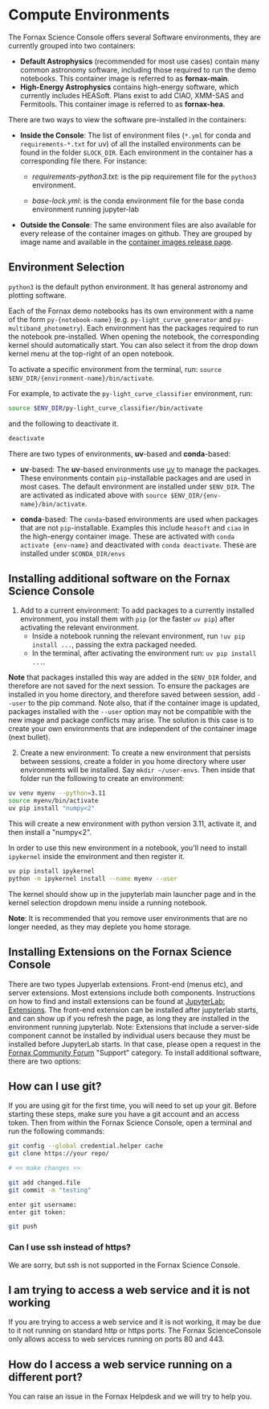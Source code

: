 # Compute Environments

The Fornax Science Console offers several Software environments, they are currently grouped into two containers:

- **Default Astrophysics** (recommended for most use cases) contain many common astronomy software, including those required to run the demo notebooks. This container image is referred to as **fornax-main**.
- **High-Energy Astrophysics** contains high-energy software, which currently includes HEASoft. Plans exist to add CIAO, XMM-SAS and Fermitools. This container image is referred to as **fornax-hea**.


There are two ways to view the software pre-installed in the containers:

- **Inside the Console**:
The list of environment files (`*.yml` for conda and `requirements-*.txt` for uv) of all the installed environments can be found in the folder `$LOCK_DIR`. Each environment in the container has a corresponding file there. For instance:
    - *requirements-python3.txt*: is the pip requirement file for the `python3` environment.

    - *base-lock.yml*: is the conda environment file for the base conda environment running jupyter-lab


- **Outside the Console**: The same environment files are also available for every release of the container images on github. They are grouped by image name and available in the [container images release page](https://github.com/nasa-fornax/fornax-images/releases).

## Environment Selection
`python3` is the default python environment. It has general astronomy and plotting software.

Each of the Fornax demo notebooks has its own environment with a name of the form `py-{notebook-name}` (e.g. `py-light_curve_generator` and `py-multiband_photometry`). Each environment has the packages required to run the notebook  pre-installed. When opening the notebook, the corresponding kernel should automatically start. You can also select it from the drop down kernel menu at the top-right of an open notebook.

To activate a specific environment from the terminal, run: `source $ENV_DIR/{environment-name}/bin/activate`.

For example, to activate the `py-light_curve_classifier` environment, run: 
```sh
source $ENV_DIR/py-light_curve_classifier/bin/activate
```
and the following to deactivate it.
```sh
deactivate
```

There are two types of environments, **uv**-based and **conda**-based:
- **uv**-based:
The **uv**-based environments use [uv](https://docs.astral.sh/uv/) to manage the packages. These environments contain `pip`-installable packages and are used in most cases. The default environment are installed under `$ENV_DIR`. The are activated as indicated above with `source $ENV_DIR/{env-name}/bin/activate`.

- **conda**-based:
The `conda`-based environments are used when packages that are not `pip`-installable. Examples this include `heasoft` and `ciao` in the high-energy container image. These are activated with `conda activate {env-name}` and deactivated with `conda deactivate`. These are installed under `$CONDA_DIR/envs`

## Installing additional software on the Fornax Science Console
1. Add to a current environment:
To add packages to a currently installed environment, you install them with `pip` (or the faster `uv pip`) after activating the relevant environment.
    - Inside a notebook running the relevant environment, run `!uv pip install ...`, passing the extra packaged needed.
    - In the terminal, after activating the environment run: `uv pip install ...`.
 
 **Note** that packages installed this way are added in the `$ENV_DIR` folder, and therefore are not saved for the next session. To ensure the packages are installed in you home directory, and therefore saved between session, add `--user` to the pip command. Note also, that if the container image is updated, packages installed with the `--user` option may not be compatible with the new image and package conflicts may arise. The solution is this case is to create your own environments that are independent of the container image (next bullet).

2. Create a new environment:
To create a new environment that persists between sessions, create a folder in you home directory where user environments will be installed. Say `mkdir ~/user-envs`. Then inside that folder run the following to create an environment:
```sh
uv venv myenv --python=3.11
source myenv/bin/activate
uv pip install "numpy<2"
```
This will create a new environment with python version 3.11, activate it, and then install a "numpy<2".

In order to use this new environment in a notebook, you'll need to install `ipykernel` inside the environment and then register it.
```sh
uv pip install ipykernel
python -m ipykernel install --name myenv --user
```
The kernel should show up in the jupyterlab main launcher page and in the kernel selection dropdown menu inside a running notebook.

**Note**: It is recommended that you remove user environments that are no longer needed, as they may deplete you home storage.

## Installing Extensions on the Fornax Science Console

There are two types Jupyerlab extensions. Front-end (menus etc), and server extensions. Most extensions include both components.  Instructions on how to find and install extensions can be found at [JupyterLab: Extensions](https://jupyterlab.readthedocs.io/en/stable/user/extensions.html). 
The front-end extension can be installed after jupyterlab starts, and can show up if you refresh the page, as long they are installed in the environment running jupyterlab.
Note: Extensions that include a server-side component cannot be installed by individual users because they must be installed before JupyterLab starts. In that case, please open a request in the [Fornax Community Forum](https://discourse.fornax.sciencecloud.nasa.gov/) "Support" category.
To install additional software, there are two options:

## How can I use git?

If you are using git for the first time, you will need to set up your git.
Before starting these steps, make sure you have a git account and an access token.
Then from within the Fornax Science Console, open a terminal and run the following commands:

```sh
git config --global credential.helper cache
git clone https://your repo/

# << make changes >>

git add changed.file
git commit -m "testing"

enter git username:
enter git token:

git push
```

### Can I use ssh instead of https?

We are sorry, but ssh is not supported in the Fornax Science Console.

## I am trying to access a web service and it is not working

If you are trying to access a web service and it is not working, it may be due to it not running on standard http or https ports.
The Fornax ScienceConsole only allows access to web services running on ports 80 and 443.

## How do I access a web service running on a different port?

You can raise an issue in the Fornax Helpdesk and we will try to help you.
